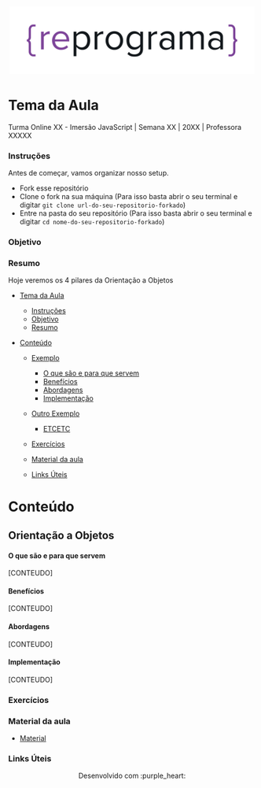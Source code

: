 <h1 align="center">
  <img src="assets/reprograma-fundos-claros.png" alt="logo reprograma" width="500">
</h1>

# Tema da Aula

Turma Online XX - Imersão JavaScript | Semana XX | 20XX | Professora XXXXX

### Instruções
Antes de começar, vamos organizar nosso setup.
* Fork esse repositório 
* Clone o fork na sua máquina (Para isso basta abrir o seu terminal e digitar `git clone url-do-seu-repositorio-forkado`)
* Entre na pasta do seu repositório (Para isso basta abrir o seu terminal e digitar `cd nome-do-seu-repositorio-forkado`)

### Objetivo


### Resumo
Hoje veremos os 4 pilares da Orientação a Objetos
- [Tema da Aula](#tema-da-aula)
    - [Instruções](#instruções)
    - [Objetivo](#objetivo)
    - [Resumo](#resumo)

- [Conteúdo](#conteúdo)

  - [Exemplo](#exemplo)
    - [O que são e para que servem ](#o-que-são-e-para-que-servem)
    - [Benefícios](#benefícios)
    - [Abordagens](#abordagens)
    - [Implementação](#implementação)
  
  - [Outro Exemplo](#outro-exemplo)
    - [ETCETC](#etcetc)

  - [Exercícios](#exercícios)
  - [Material da aula](#material-da-aula)
  - [Links Úteis](#links-úteis)

# Conteúdo

## Orientação a Objetos  
  #### O que são e para que servem
  [CONTEUDO]

  #### Benefícios
  [CONTEUDO]

  #### Abordagens
  [CONTEUDO]

  #### Implementação
  [CONTEUDO]



### Exercícios 
### Material da aula 
* [Material](/material)

### Links Úteis

<p align="center">
Desenvolvido com :purple_heart:  
</p>

